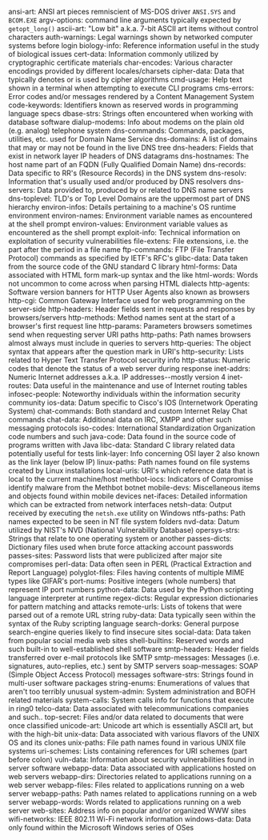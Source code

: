 ansi-art: ANSI art pieces remniscient of MS-DOS driver `ANSI.SYS` and `BCOM.EXE`
argv-options: command line arguments typically expected by `getopt_long()`
ascii-art: "Low bit" a.k.a. 7-bit ASCII art items without control characters
auth-warnings: Legal warnings shown by networked computer systems before login
biology-info: Reference information useful in the study of biological issues
cert-data: Information commonly utilized by cryptographic certificate materials
char-encodes: Various character encodings provided by different locales/charsets
cipher-data: Data that typically denotes or is used by cipher algorithms
cmd-usage: Help text shown in a terminal when attempting to execute CLI programs
cms-errors: Error codes and/or messages rendered by a Content Management System
code-keywords: Identifiers known as reserved words in programming language specs
dbase-strs: Strings often encountered when working with database software
dialup-modems: Info about modems on the plain old (e.g. analog) telephone system
dns-commands: Commands, packages, utilities, etc. used for Domain Name Service 
dns-domains: A list of domains that may or may not be found in the live DNS tree
dns-headers: Fields that exist in network layer IP headers of DNS datagrams
dns-hostnames: The host name part of an FQDN (Fully Qualified Domain Name)
dns-records: Data specific to RR's (Resource Records) in the DNS system
dns-resolv: Information that's usually used and/or produced by DNS resolvers
dns-servers: Data provided to, produced by or related to DNS name servers
dns-toplevel: TLD's or Top Level Domains are the uppermost part of DNS hierarchy
environ-infos: Details pertaining to a machine's OS runtime environment
environ-names: Environment variable names as encountered at the shell prompt
environ-values: Environment variable values as encountered as the shell prompt
exploit-info: Technical information on exploitation of security vulnerabilities
file-extens: File extensions, i.e. the part after the period in a file name
ftp-commands: FTP (File Transfer Protocol) commands as specified by IETF's RFC's
glibc-data: Data taken from the source code of the GNU standard C library
html-forms: Data associated with HTML form mark-up syntax and the like
html-words: Words not uncommon to come across when parsing HTML dialects
http-agents: Software version banners for HTTP User Agents also known as browsers
http-cgi: Common Gateway Interface used for web programming on the server-side
http-headers: Header fields sent in requests and responses by browsers/servers
http-methods: Method names sent at the start of a browser's first request line 
http-params: Parameters browsers sometimes send when requesting server URI paths
http-paths: Path names browsers almost always must include in queries to servers
http-queries: The object syntax that appears after the question mark in URI's
http-security: Lists related to Hyper Text Transfer Protocol security info
http-status: Numeric codes that denote the status of a web server during response
inet-addrs: Numeric Internet addresses a.k.a. IP addresses--mostly version 4
inet-routes: Data useful in the maintenance and use of Internet routing tables
infosec-people: Noteworthy individuals within the information security community
ios-data: Datum specific to Cisco's IOS (Internetwork Operating System) 
chat-commands: Both standard and custom Internet Relay Chat commands
chat-data: Additional data on IRC, XMPP and other such messaging protocols
iso-codes: International Standardization Organization code numbers and such
java-code: Data found in the source code of programs written with Java
libc-data: Standard C library related data potentially useful for tests
link-layer: Info concerning OSI layer 2 also known as the link layer (below IP)
linux-paths: Path names found on file systems created by Linux installations
local-uris: URI's which reference data that is local to the current machine/host
methbot-iocs: Indicators of Compromise identify malware from the Methbot botnet
mobile-devs: Miscellaneous items and objects found within mobile devices
net-ifaces: Detailed information which can be extracted from network interfaces
netsh-data: Output received by executing the `netsh.exe` utility on Windows
ntfs-paths: Path names expected to be seen in NT file system folders
nvd-data: Datum utilized by NIST's NVD (National Vulnerability Database) 
opersys-strs: Strings that relate to one operating system or another 
passes-dicts: Dictionary files used when brute force attacking account passwords
passes-sites: Password lists that were publicized after major site compromises
perl-data: Data often seen in PERL (Practical Extraction and Report Language) 
polyglot-files: Files having contents of multiple MIME types like GIFAR's
port-nums: Positive integers (whole numbers) that represent IP port numbers
python-data: Data used by the Python scripting language interpreter at runtime
regex-dicts: Regular expression dictionaries for pattern matching and attacks
remote-urls: Lists of tokens that were parsed out of a remote URL string
ruby-data: Data typically seen within the syntax of the Ruby scripting language
search-dorks: General purpose search-engine queries likely to find insecure sites
social-data: Data taken from popular social media web sites
shell-builtins: Reserved words and such built-in to well-established shell software
smtp-headers: Header fields transferred over e-mail protocols like SMTP
smtp-messages: Messages (i.e. signatures, auto-replies, etc.) sent by SMTP servers
soap-messages: SOAP (Simple Object Access Protocol) messages
software-strs: Strings found in multi-user software packages
string-enums: Enumerations of values that aren't too terribly unusual
system-admin: System administration and BOFH related materials
system-calls: System calls info for functions that execute in ring0
telco-data: Data associated with telecommunications companies and such..
top-secret: Files and/or data related to documents that were once classified
unicode-art: Unicode art which is essentially ASCII art, but with the high-bit 
unix-data: Data associated with various flavors of the UNIX OS and its clones
unix-paths: File path names found in various UNIX file systems
uri-schemes: Lists containing references for URI schemes (part before colon)
vuln-data: Information about security vulnerabilities found in server software
webapp-data: Data associated with applications hosted on web servers
webapp-dirs: Directories related to applications running on a web server
webapp-files: Files related to applications running on a web server
webapp-paths: Path names related to applications running on a web server
webapp-words: Words related to applications running on a web server
web-sites: Address info on popular and/or organized WWW sites 
wifi-networks: IEEE 802.11 Wi-Fi network information
windows-data: Data only found within the Microsoft Windows series of OSes
